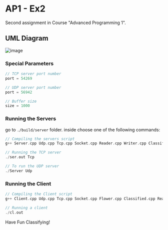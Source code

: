 # AP1 - Ex2
Second assignment in Course "Advanced Programming 1".

## UML Diagram
![image](https://user-images.githubusercontent.com/60852129/130918680-d34cee15-b90f-4fc3-9f38-f027c857dfd0.png)

### Special Parameters
```c
// TCP server port number
port = 54269

// UDP server port number
port = 56942

// Buffer size
size = 1000
```

### Running the Servers
go to `./build/server` folder.
inside choose one of the following commands:
```c
// Compiling the servers script
g++ Server.cpp Udp.cpp Tcp.cpp Socket.cpp Reader.cpp Writer.cpp Classified.cpp Flower.cpp KNNClassifier.cpp Algorithm.cpp -o ser.out

// Running the TCP server
./ser.out Tcp

// To run the UDP server
./Server Udp
```
### Running the Client
```c
// Compiling the Client script
g++ Client.cpp Udp.cpp Tcp.cpp Socket.cpp Flower.cpp Classified.cpp Reader.cpp Writer.cpp -o cl.out

// Running a client
./cl.out
```

Have Fun Classifying!
